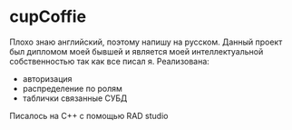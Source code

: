 # cupCoffie
Плохо знаю английский, поэтому напишу на русском. Данный проект был дипломом моей бывшей и является моей интеллектуальной собственностью так как все писал я. 
Реализована:
* авторизация
* распределение по ролям
* таблички связанные СУБД

Писалось на С++ с помощью RAD studio
